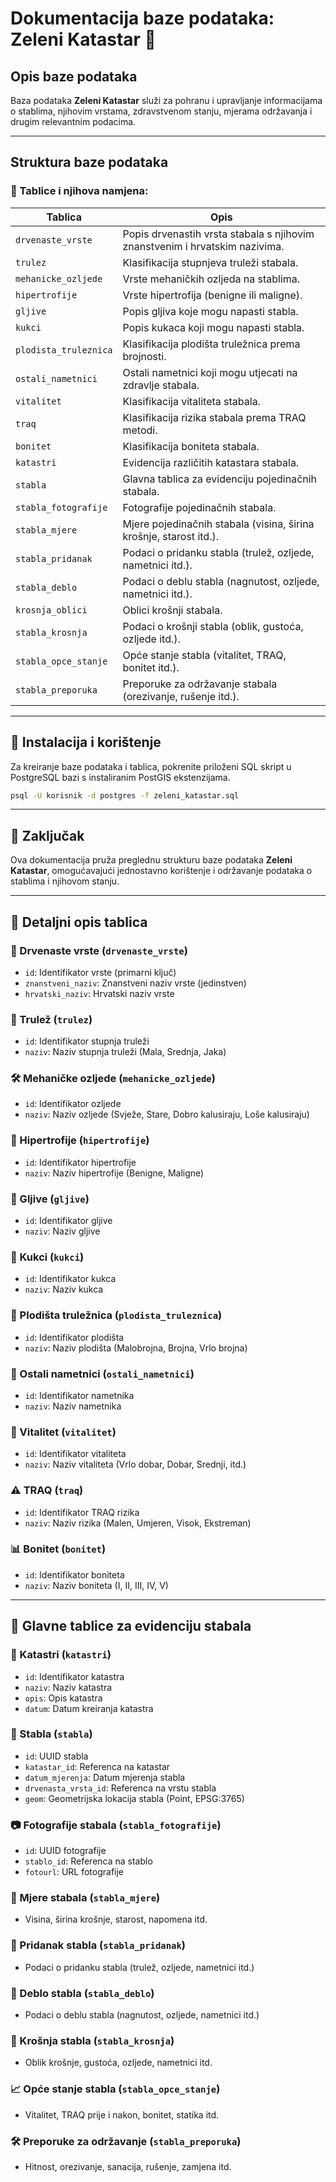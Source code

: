 # Dokumentacija baze podataka: Zeleni Katastar 🌳

## Opis baze podataka
Baza podataka **Zeleni Katastar** služi za pohranu i upravljanje informacijama o stablima, njihovim vrstama, zdravstvenom stanju, mjerama održavanja i drugim relevantnim podacima.

---

## Struktura baze podataka

### 📌 Tablice i njihova namjena:

| Tablica | Opis |
|---------|------|
| `drvenaste_vrste` | Popis drvenastih vrsta stabala s njihovim znanstvenim i hrvatskim nazivima. |
| `trulez` | Klasifikacija stupnjeva truleži stabala. |
| `mehanicke_ozljede` | Vrste mehaničkih ozljeda na stablima. |
| `hipertrofije` | Vrste hipertrofija (benigne ili maligne). |
| `gljive` | Popis gljiva koje mogu napasti stabla. |
| `kukci` | Popis kukaca koji mogu napasti stabla. |
| `plodista_truleznica` | Klasifikacija plodišta truležnica prema brojnosti. |
| `ostali_nametnici` | Ostali nametnici koji mogu utjecati na zdravlje stabala. |
| `vitalitet` | Klasifikacija vitaliteta stabala. |
| `traq` | Klasifikacija rizika stabala prema TRAQ metodi. |
| `bonitet` | Klasifikacija boniteta stabala. |
| `katastri` | Evidencija različitih katastara stabala. |
| `stabla` | Glavna tablica za evidenciju pojedinačnih stabala. |
| `stabla_fotografije` | Fotografije pojedinačnih stabala. |
| `stabla_mjere` | Mjere pojedinačnih stabala (visina, širina krošnje, starost itd.). |
| `stabla_pridanak` | Podaci o pridanku stabla (trulež, ozljede, nametnici itd.). |
| `stabla_deblo` | Podaci o deblu stabla (nagnutost, ozljede, nametnici itd.). |
| `krosnja_oblici` | Oblici krošnji stabala. |
| `stabla_krosnja` | Podaci o krošnji stabla (oblik, gustoća, ozljede itd.). |
| `stabla_opce_stanje` | Opće stanje stabla (vitalitet, TRAQ, bonitet itd.). |
| `stabla_preporuka` | Preporuke za održavanje stabala (orezivanje, rušenje itd.). |

---

## 🚀 Instalacija i korištenje

Za kreiranje baze podataka i tablica, pokrenite priloženi SQL skript u PostgreSQL bazi s instaliranim PostGIS ekstenzijama.

```bash
psql -U korisnik -d postgres -f zeleni_katastar.sql
```

---

## 📖 Zaključak

Ova dokumentacija pruža preglednu strukturu baze podataka **Zeleni Katastar**, omogućavajući jednostavno korištenje i održavanje podataka o stablima i njihovom stanju. 

---

## 📑 Detaljni opis tablica

### 🌲 Drvenaste vrste (`drvenaste_vrste`)
- `id`: Identifikator vrste (primarni ključ)
- `znanstveni_naziv`: Znanstveni naziv vrste (jedinstven)
- `hrvatski_naziv`: Hrvatski naziv vrste

### 🍄 Trulež (`trulez`)
- `id`: Identifikator stupnja truleži
- `naziv`: Naziv stupnja truleži (Mala, Srednja, Jaka)

### 🛠️ Mehaničke ozljede (`mehanicke_ozljede`)
- `id`: Identifikator ozljede
- `naziv`: Naziv ozljede (Svježe, Stare, Dobro kalusiraju, Loše kalusiraju)

### 🔬 Hipertrofije (`hipertrofije`)
- `id`: Identifikator hipertrofije
- `naziv`: Naziv hipertrofije (Benigne, Maligne)

### 🍄 Gljive (`gljive`)
- `id`: Identifikator gljive
- `naziv`: Naziv gljive

### 🐞 Kukci (`kukci`)
- `id`: Identifikator kukca
- `naziv`: Naziv kukca

### 🍂 Plodišta truležnica (`plodista_truleznica`)
- `id`: Identifikator plodišta
- `naziv`: Naziv plodišta (Malobrojna, Brojna, Vrlo brojna)

### 🦠 Ostali nametnici (`ostali_nametnici`)
- `id`: Identifikator nametnika
- `naziv`: Naziv nametnika

### 🌱 Vitalitet (`vitalitet`)
- `id`: Identifikator vitaliteta
- `naziv`: Naziv vitaliteta (Vrlo dobar, Dobar, Srednji, itd.)

### ⚠️ TRAQ (`traq`)
- `id`: Identifikator TRAQ rizika
- `naziv`: Naziv rizika (Malen, Umjeren, Visok, Ekstreman)

### 📊 Bonitet (`bonitet`)
- `id`: Identifikator boniteta
- `naziv`: Naziv boniteta (I, II, III, IV, V)

---

## 📌 Glavne tablice za evidenciju stabala

### 📍 Katastri (`katastri`)
- `id`: Identifikator katastra
- `naziv`: Naziv katastra
- `opis`: Opis katastra
- `datum`: Datum kreiranja katastra

### 🌳 Stabla (`stabla`)
- `id`: UUID stabla
- `katastar_id`: Referenca na katastar
- `datum_mjerenja`: Datum mjerenja stabla
- `drvenasta_vrsta_id`: Referenca na vrstu stabla
- `geom`: Geometrijska lokacija stabla (Point, EPSG:3765)

### 📷 Fotografije stabala (`stabla_fotografije`)
- `id`: UUID fotografije
- `stablo_id`: Referenca na stablo
- `fotourl`: URL fotografije

### 📐 Mjere stabala (`stabla_mjere`)
- Visina, širina krošnje, starost, napomena itd.

### 🌱 Pridanak stabla (`stabla_pridanak`)
- Podaci o pridanku stabla (trulež, ozljede, nametnici itd.)

### 🌲 Deblo stabla (`stabla_deblo`)
- Podaci o deblu stabla (nagnutost, ozljede, nametnici itd.)

### 🍃 Krošnja stabla (`stabla_krosnja`)
- Oblik krošnje, gustoća, ozljede, nametnici itd.

### 📈 Opće stanje stabla (`stabla_opce_stanje`)
- Vitalitet, TRAQ prije i nakon, bonitet, statika itd.

### 🛠️ Preporuke za održavanje (`stabla_preporuka`)
- Hitnost, orezivanje, sanacija, rušenje, zamjena itd. 